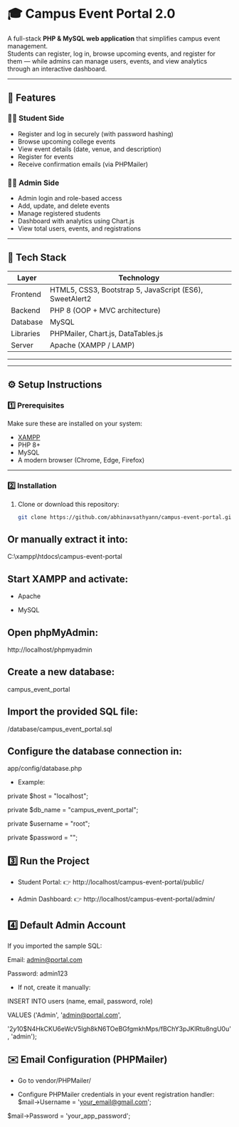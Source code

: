 # 🎓 Campus Event Portal 2.0

A full-stack **PHP & MySQL web application** that simplifies campus event management.  
Students can register, log in, browse upcoming events, and register for them — while admins can manage users, events, and view analytics through an interactive dashboard.

---

## 🚀 Features

### 👩‍🎓 Student Side
- Register and log in securely (with password hashing)
- Browse upcoming college events
- View event details (date, venue, and description)
- Register for events
- Receive confirmation emails (via PHPMailer)

### 🧑‍💼 Admin Side
- Admin login and role-based access
- Add, update, and delete events
- Manage registered students
- Dashboard with analytics using Chart.js
- View total users, events, and registrations

---

## 🧱 Tech Stack

| Layer | Technology |
|--------|-------------|
| Frontend | HTML5, CSS3, Bootstrap 5, JavaScript (ES6), SweetAlert2 |
| Backend | PHP 8 (OOP + MVC architecture) |
| Database | MySQL |
| Libraries | PHPMailer, Chart.js, DataTables.js |
| Server | Apache (XAMPP / LAMP) |

---


---

## ⚙️ Setup Instructions

### 1️⃣ Prerequisites
Make sure these are installed on your system:
- [XAMPP](https://www.apachefriends.org)
- PHP 8+
- MySQL
- A modern browser (Chrome, Edge, Firefox)

---

### 2️⃣ Installation

1. Clone or download this repository:
   ```bash
   git clone https://github.com/abhinavsathyann/campus-event-portal.git

## Or manually extract it into:

C:\xampp\htdocs\campus-event-portal

## Start XAMPP and activate:

- Apache

- MySQL

## Open phpMyAdmin:

http://localhost/phpmyadmin

## Create a new database:

campus_event_portal

## Import the provided SQL file:

/database/campus_event_portal.sql


## Configure the database connection in:

app/config/database.php


- Example:

private $host = "localhost";

private $db_name = "campus_event_portal";

private $username = "root";

private $password = "";


## 3️⃣ Run the Project

- Student Portal:
👉 http://localhost/campus-event-portal/public/

- Admin Dashboard:
👉 http://localhost/campus-event-portal/admin/

## 4️⃣ Default Admin Account
If you imported the sample SQL:

Email: admin@portal.com

Password: admin123

- If not, create it manually:
  
INSERT INTO users (name, email, password, role)

VALUES ('Admin', 'admin@portal.com', 

'$2y$10$N4HkCKU6eWcV5lgh8kN6TOeBGfgmkhMps/fBChY3pJKlRtu8ngU0u', 'admin');

## ✉️ Email Configuration (PHPMailer)
- Go to vendor/PHPMailer/

- Configure PHPMailer credentials in your event registration handler:
$mail->Username = 'your_email@gmail.com';
  
$mail->Password = 'your_app_password';
